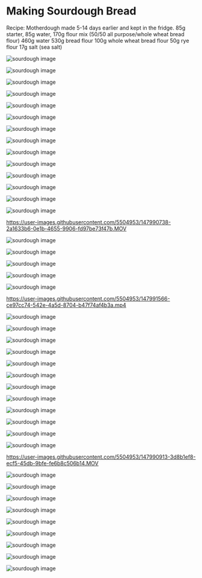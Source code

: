 # Making Sourdough Bread

Recipe:
Motherdough made 5-14 days earlier and kept in the fridge.  85g starter, 85g water, 170g flour mix (50/50 all purpose/whole wheat bread flour)
460g water
530g bread flour
100g whole wheat bread flour
50g rye flour
17g salt (sea salt)

![sourdough image](/images/IMG_8833.jpg)

![sourdough image](/images/IMG_8837.jpeg)

![sourdough image](/images/IMG_8839.jpeg)

![sourdough image](/images/IMG_8840.jpeg)

![sourdough image](/images/IMG_8841.jpeg)

![sourdough image](/images/IMG_8843.jpeg)

![sourdough image](/images/IMG_8846.jpeg)

![sourdough image](/images/IMG_8847.jpeg)

![sourdough image](/images/IMG_8848.jpeg)

![sourdough image](/images/IMG_8851.jpeg)

![sourdough image](/images/IMG_8852.jpeg)

![sourdough image](/images/IMG_8855.jpeg)

![sourdough image](/images/IMG_8856.jpeg)

![sourdough image](/images/IMG_8857.jpeg)

https://user-images.githubusercontent.com/5504953/147990738-2a1633b6-0e1b-4655-9906-fd97be73f47b.MOV

![sourdough image](/images/IMG_8859.jpeg)

![sourdough image](/images/IMG_8861.jpeg)

![sourdough image](/images/IMG_8863.jpeg)

![sourdough image](/images/IMG_8867.jpeg)

![sourdough image](/images/IMG_8869.jpeg)

https://user-images.githubusercontent.com/5504953/147991566-ce97cc74-542e-4a5d-8704-b47f74af4b3a.mp4

![sourdough image](/images/IMG_8873.jpeg)

![sourdough image](/images/IMG_8874.jpeg)

![sourdough image](/images/IMG_8906.jpeg)

![sourdough image](/images/IMG_8907.jpeg)

![sourdough image](/images/IMG_8908.jpeg)

![sourdough image](/images/IMG_8909.jpeg)

![sourdough image](/images/IMG_8910.jpeg)

![sourdough image](/images/IMG_8911.jpeg)

![sourdough image](/images/IMG_8914.jpeg)

![sourdough image](/images/IMG_8915.jpeg)

![sourdough image](/images/IMG_8916.jpeg)

![sourdough image](/images/IMG_8918.jpeg)

https://user-images.githubusercontent.com/5504953/147990913-3d8b1ef8-ecf5-45db-9bfe-fe6b8c506b14.MOV

![sourdough image](/images/IMG_8923.jpeg)

![sourdough image](/images/IMG_8925.jpeg)

![sourdough image](/images/IMG_8929.jpeg)

![sourdough image](/images/IMG_8931.jpeg)

![sourdough image](/images/IMG_8935.jpeg)

![sourdough image](/images/IMG_8929.jpeg)

![sourdough image](/images/IMG_8942.jpeg)

![sourdough image](/images/IMG_8950.jpeg)

![sourdough image](/images/IMG_8952.jpeg)
